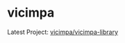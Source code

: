# vicimpa

<!--START_LAST_REPO-->
Latest Project: [vicimpa/vicimpa-library](https://github.com/vicimpa/vicimpa-library)
<!--END_LAST_REPO-->
